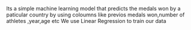 Its a simple machine learning model that predicts the medals won by a 
paticular country by using coloumns like previos medals won,number of athletes ,year,age etc
We use Linear Regression to train our data 
